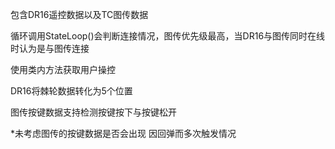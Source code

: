 包含DR16遥控数据以及TC图传数据

循环调用StateLoop()会判断连接情况，图传优先级最高，当DR16与图传同时在线时认为是与图传连接

使用类内方法获取用户操控

DR16将棘轮数据转化为5个位置

图传按键数据支持检测按键按下与按键松开

*未考虑图传的按键数据是否会出现 因回弹而多次触发情况